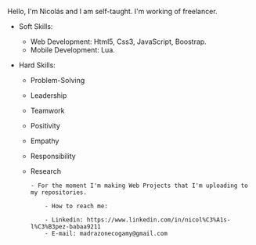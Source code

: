 Hello, I'm Nicolás and I am self-taught. I'm working of freelancer.

- Soft Skills:
    - Web Development: Html5, Css3, JavaScript, Boostrap.
    - Mobile Development: Lua.

- Hard Skills:
   - Problem-Solving
   - Leadership
   - Teamwork
   - Positivity
   - Empathy
   - Responsibility
   - Research
                                              
                                              
         - For the moment I'm making Web Projects that I'm uploading to my repositories.
             
             - How to reach me: 
             
             - Linkedin: https://www.linkedin.com/in/nicol%C3%A1s-l%C3%B3pez-babaa9211
             - E-mail: madrazonecogamy@gmail.com
